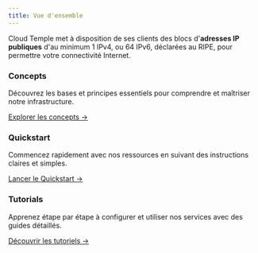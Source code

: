 ```yaml
---
title: Vue d'ensemble
---
```


Cloud Temple met à disposition de ses clients des blocs d'__adresses IP publiques__ d'au minimum 1 IPv4, ou 64 IPv6, déclarées au RIPE, pour permettre votre connectivité Internet.


<div class="card-grid">
  <div class="card">
    <h3>Concepts</h3>
    <p>Découvrez les bases et principes essentiels pour comprendre et maîtriser notre infrastructure.</p>
    <a href="concepts" class="card-link">Explorer les concepts &rarr;</a>
  </div>
  <div class="card">
    <h3>Quickstart</h3>
    <p>Commencez rapidement avec nos ressources en suivant des instructions claires et simples.</p>
    <a href="quickstart" class="card-link">Lancer le Quickstart &rarr;</a>
  </div>
    <div class="card">
    <h3>Tutorials</h3>
    <p>Apprenez étape par étape à configurer et utiliser nos services avec des guides détaillés.</p>
    <a href="tutorials" class="card-link">Découvrir les tutoriels &rarr;</a>
  </div>
</div>

